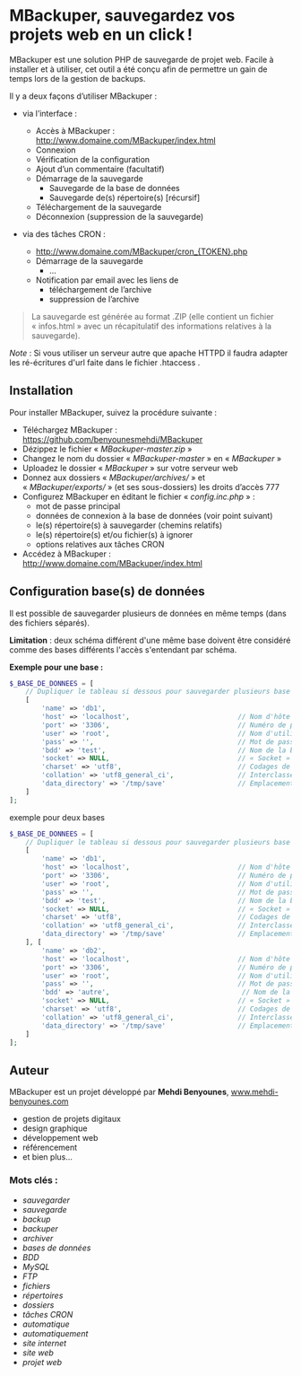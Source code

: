 
# MBackuper, sauvegardez vos projets web en un click !

MBackuper est une solution PHP de sauvegarde de projet web. Facile à installer et à utiliser, cet outil a été conçu afin de permettre un gain de temps lors de la gestion de backups.

Il y a deux façons d’utiliser MBackuper :

- via l’interface :
  - Accès à MBackuper : http://www.domaine.com/MBackuper/index.html
  - Connexion
  - Vérification de la configuration
  - Ajout d’un commentaire (facultatif)
  - Démarrage de la sauvegarde
    - Sauvegarde de la base de données
    - Sauvegarde de(s) répertoire(s) [récursif]
  - Téléchargement de la sauvegarde
  - Déconnexion (suppression de la sauvegarde)

- via des tâches CRON :
  - http://www.domaine.com/MBackuper/cron_{TOKEN}.php
  - Démarrage de la sauvegarde
    - ...
  - Notification par email avec les liens de 
    - téléchargement de l’archive
    - suppression de l’archive

> La sauvegarde est générée au format .ZIP (elle contient un fichier « infos.html » avec un récapitulatif des informations relatives à la sauvegarde).

*Note* :
Si vous utiliser un serveur autre que apache HTTPD il faudra adapter les ré-écritures d'url faite dans le fichier .htaccess . 

## Installation

Pour installer MBackuper, suivez la procédure suivante :

  - Téléchargez MBackuper : https://github.com/benyounesmehdi/MBackuper
  - Dézippez le fichier « *MBackuper-master.zip* »
  - Changez le nom du dossier « *MBackuper-master* » en « *MBackuper* »
  - Uploadez le dossier « *MBackuper* » sur votre serveur web
  - Donnez aux dossiers « *MBackuper/archives/* » et « *MBackuper/exports/* » (et ses sous-dossiers) les droits d’accès 777
  - Configurez MBackuper en éditant le fichier « *config.inc.php* » :
    - mot de passe principal
    - données de connexion à la base de données (voir point suivant)
    - le(s) répertoire(s) à sauvegarder (chemins relatifs)
    - le(s) répertoire(s) et/ou fichier(s) à ignorer
    - options relatives aux tâches CRON
  - Accédez à MBackuper : http://www.domaine.com/MBackuper/index.html

## Configuration base(s) de données

Il est possible de sauvegarder plusieurs de données en même temps (dans des fichiers séparés).

__Limitation__ : deux schéma différent d'une même base doivent être considéré comme des bases différents l'accès s'entendant par schéma. 

__Exemple pour une base :__
```php
$_BASE_DE_DONNEES = [
    // Dupliquer le tableau si dessous pour sauvegarder plusieurs base de données
    [
        'name' => 'db1',
        'host' => 'localhost',                           // Nom d'hôte
        'port' => '3306',                                // Numéro de port
        'user' => 'root',                                // Nom d'utilisateur
        'pass' => '',                                    // Mot de passe
        'bdd' => 'test',                                 // Nom de la base de donnée
        'socket' => NULL,                                // « Socket »
        'charset' => 'utf8',                             // Codages de caractères
        'collation' => 'utf8_general_ci',                // Interclassement
        'data_directory' => '/tmp/save'                  // Emplacement de la base de donnée
    ]
];
```

exemple pour deux bases
```php
$_BASE_DE_DONNEES = [
    // Dupliquer le tableau si dessous pour sauvegarder plusieurs base de données
    [
        'name' => 'db1',
        'host' => 'localhost',                           // Nom d'hôte
        'port' => '3306',                                // Numéro de port
        'user' => 'root',                                // Nom d'utilisateur
        'pass' => '',                                    // Mot de passe
        'bdd' => 'test',                                 // Nom de la base de donnée
        'socket' => NULL,                                // « Socket »
        'charset' => 'utf8',                             // Codages de caractères
        'collation' => 'utf8_general_ci',                // Interclassement
        'data_directory' => '/tmp/save'                  // Emplacement de la base de donnée
    ], [
        'name' => 'db2',
        'host' => 'localhost',                           // Nom d'hôte
        'port' => '3306',                                // Numéro de port
        'user' => 'root',                                // Nom d'utilisateur
        'pass' => '',                                    // Mot de passe
        'bdd' => 'autre',                                 // Nom de la base de donnée
        'socket' => NULL,                                // « Socket »
        'charset' => 'utf8',                             // Codages de caractères
        'collation' => 'utf8_general_ci',                // Interclassement
        'data_directory' => '/tmp/save'                  // Emplacement de la base de donnée
    ]
];
```
## Auteur

MBackuper est un projet développé par **Mehdi Benyounes**, www.mehdi-benyounes.com

 - gestion de projets digitaux
 - design graphique
 - développement web
 - référencement
 - et bien plus...


### Mots clés :

- *sauvegarder*
- *sauvegarde*
- *backup*
- *backuper*
- *archiver*
- *bases de données*
- *BDD*
- *MySQL*
- *FTP*
- *fichiers*
- *répertoires*
- *dossiers*
- *tâches CRON*
- *automatique*
- *automatiquement*
- *site internet*
- *site web*
- *projet web*
